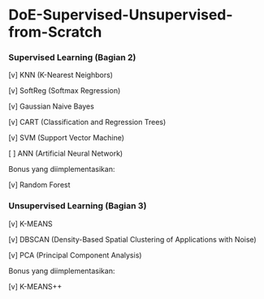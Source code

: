 # DoE-Supervised-Unsupervised-from-Scratch

### Supervised Learning (Bagian 2)

[v] KNN (K-Nearest Neighbors)

[v] SoftReg (Softmax Regression)

[v] Gaussian Naive Bayes

[v] CART (Classification and Regression Trees)

[v] SVM (Support Vector Machine)

[ ] ANN (Artificial Neural Network)

Bonus yang diimplementasikan:

[v] Random Forest

### Unsupervised Learning (Bagian 3)

[v] K-MEANS

[v] DBSCAN (Density-Based Spatial Clustering of Applications with Noise)

[v] PCA (Principal Component Analysis)

Bonus yang diimplementasikan:

[v] K-MEANS++

